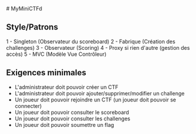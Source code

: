 # MyMiniCTFd

## Style/Patrons
1 - Singleton (Observateur du scoreboard)
2 - Fabrique (Création des challenges)
3 - Observateur (Scoring)
4 - Proxy si rien d'autre (gestion des accès)
5 - MVC (Modèle Vue Contrôleur)

## Exigences minimales
- L'administrateur doit pouvoir créer un CTF
- L'administrateur doit pouvoir ajouter/supprimer/modifier un challenge
- Un joueur doit pouvoir rejoindre un CTF (un joueur doit pouvoir se connecter)
- Un joueur doit pouvoir consulter le scoreboard
- Un joueur doit pouvoir consulter les challenges
- Un joueur doit pouvoir soumettre un flag
